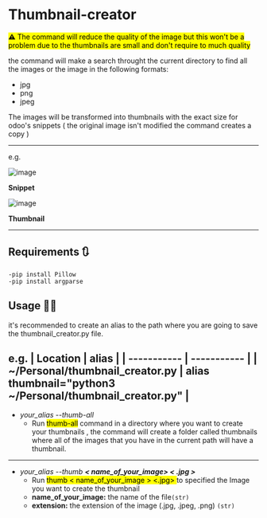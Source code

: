 
# **Thumbnail-creator**

<mark>**⚠️** The command will reduce the quality of the image but this won't be a problem due to the thumbnails are small and don't require to much quality</mark>

the command will make a search throught the current directory to find all the images or the image in the following formats:
- jpg
- png
- jpeg

The images will be transformed into thumbnails with the exact size for odoo's snippets  ( the original image isn't modified the command creates a copy )

---

e.g.

![image](https://user-images.githubusercontent.com/76703666/207098872-16553d5d-3307-4934-8c07-6d8b41278cb6.png)

**Snippet**

![image](https://user-images.githubusercontent.com/76703666/207100079-9752f75b-9a29-47a0-adaa-b27357e11489.png)

**Thumbnail**

---

## **Requirements 🔃**
    -pip install Pillow
    -pip install argparse

## **Usage 👷‍♂️**
it's recommended to create an alias to the path where you are going to save the thumbnail_creator.py file.

e.g.
| Location    | alias |
| ----------- | ----------- |
| ~/Personal/thumbnail_creator.py      | alias thumbnail="python3  ~/Personal/thumbnail_creator.py"       |
---
-   *your_alias --thumb-all*
    - Run <mark>thumb-all</mark> command in a directory where you want to create your thumbnails , the command will create a folder called thumbnails where all of the images that you have in the current path will have a thumbnail.

---
-   *your_alias --thumb **< name_of_your_image> < .jpg >***
    - Run <mark>thumb < name_of_your_image > <.jpg> </mark> to specified the Image you want to create the thumbnail
    - **name_of_your_image:** the name of the file`(str)`
    - **extension:** the extension of the image (.jpg, .jpeg, .png) `(str)`
